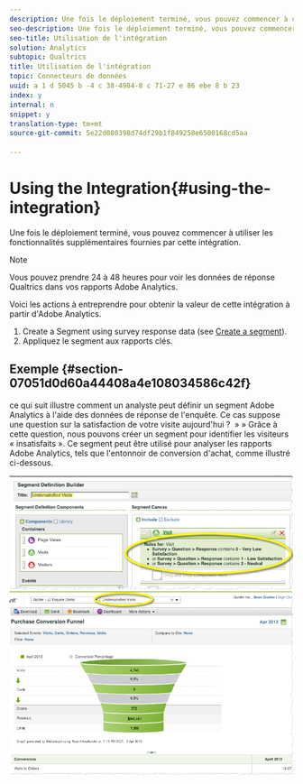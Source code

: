 ```yaml
---
description: Une fois le déploiement terminé, vous pouvez commencer à utiliser les fonctionnalités supplémentaires fournies par cette intégration.
seo-description: Une fois le déploiement terminé, vous pouvez commencer à utiliser les fonctionnalités supplémentaires fournies par cette intégration.
seo-title: Utilisation de l'intégration
solution: Analytics
subtopic: Qualtrics
title: Utilisation de l'intégration
topic: Connecteurs de données
uuid: a 1 d 5045 b -4 c 38-4984-8 c 71-27 e 86 ebe 8 b 23
index: y
internal: n
snippet: y
translation-type: tm+mt
source-git-commit: 5e22d080398d74df29b1f849258e6500168cd5aa

---
```



# Using the Integration{#using-the-integration}

Une fois le déploiement terminé, vous pouvez commencer à utiliser les fonctionnalités supplémentaires fournies par cette intégration.

>[!NOTE]
>
>Vous pouvez prendre 24 à 48 heures pour voir les données de réponse Qualtrics dans vos rapports Adobe Analytics.

Voici les actions à entreprendre pour obtenir la valeur de cette intégration à partir d'Adobe Analytics.

1. Create a Segment using survey response data (see [Create a segment](http://microsite.omniture.com/t2/help/en_US/sc/user/index.html?f=t_segment.html)).
1. Appliquez le segment aux rapports clés.

## Exemple {#section-07051d0d60a44408a4e108034586c42f}

ce qui suit illustre comment un analyste peut définir un segment Adobe Analytics à l'aide des données de réponse de l'enquête. Ce cas suppose une question sur la satisfaction de votre visite aujourd'hui ?  » » Grâce à cette question, nous pouvons créer un segment pour identifier les visiteurs « insatisfaits ». Ce segment peut être utilisé pour analyser les rapports Adobe Analytics, tels que l'entonnoir de conversion d'achat, comme illustré ci-dessous.

![](assets/using-1.png) ![](assets/using-2.png)

